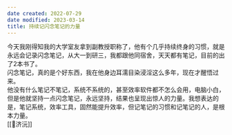 ```yaml
---
date created: 2022-07-29
date modified: 2023-03-14
title: 持续记闪念笔记的力量
---
```


今天我刚得知我的大学室友拿到副教授职称了，他有个几乎持续终身的习惯，就是永远会记录闪念笔记，从大一到研三，我都跟他同宿舍，天天都有笔记，目前的出了2本书了。  
闪念笔记，真的是个好东西，我在他身边耳濡目染浸淫这么多年，现在才醒悟过来。  
他没有什么笔记不笔记，系统不系统的，甚至效率软件都不怎么会用，电脑小白，但是他就坚持一点闪念笔记，永远坚持，结果也呈现出惊人的力量。我想表达的是，笔记系统，效率工具，固然能提升效率，但记笔记的习惯和记笔记的人，是根本力量。  
[[🧑济沅]]
